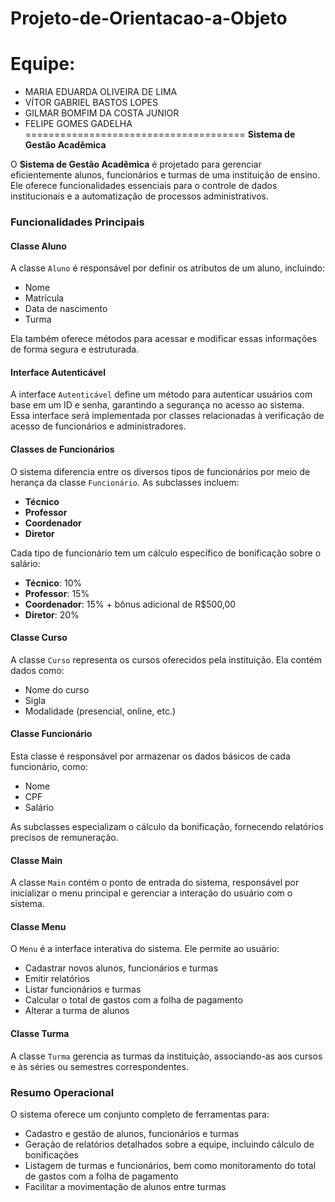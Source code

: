 # Projeto-de-Orientacao-a-Objeto

# Equipe: 

* MARIA EDUARDA OLIVEIRA DE LIMA
* VÍTOR GABRIEL BASTOS LOPES
* GILMAR BOMFIM DA COSTA JUNIOR
* FELIPE GOMES GADELHA
======================================
**Sistema de Gestão Acadêmica**

O **Sistema de Gestão Acadêmica** é projetado para gerenciar eficientemente alunos, funcionários e turmas de uma instituição de ensino. Ele oferece funcionalidades essenciais para o controle de dados institucionais e a automatização de processos administrativos.

### Funcionalidades Principais

#### **Classe Aluno**
A classe `Aluno` é responsável por definir os atributos de um aluno, incluindo:
- Nome
- Matrícula
- Data de nascimento
- Turma

Ela também oferece métodos para acessar e modificar essas informações de forma segura e estruturada.

#### **Interface Autenticável**
A interface `Autenticável` define um método para autenticar usuários com base em um ID e senha, garantindo a segurança no acesso ao sistema. Essa interface será implementada por classes relacionadas à verificação de acesso de funcionários e administradores.

#### **Classes de Funcionários**
O sistema diferencia entre os diversos tipos de funcionários por meio de herança da classe `Funcionário`. As subclasses incluem:
- **Técnico**
- **Professor**
- **Coordenador**
- **Diretor**

Cada tipo de funcionário tem um cálculo específico de bonificação sobre o salário:
- **Técnico**: 10%
- **Professor**: 15%
- **Coordenador**: 15% + bônus adicional de R$500,00
- **Diretor**: 20%

#### **Classe Curso**
A classe `Curso` representa os cursos oferecidos pela instituição. Ela contém dados como:
- Nome do curso
- Sigla
- Modalidade (presencial, online, etc.)

#### **Classe Funcionário**
Esta classe é responsável por armazenar os dados básicos de cada funcionário, como:
- Nome
- CPF
- Salário

As subclasses especializam o cálculo da bonificação, fornecendo relatórios precisos de remuneração.

#### **Classe Main**
A classe `Main` contém o ponto de entrada do sistema, responsável por inicializar o menu principal e gerenciar a interação do usuário com o sistema.

#### **Classe Menu**
O `Menu` é a interface interativa do sistema. Ele permite ao usuário:
- Cadastrar novos alunos, funcionários e turmas
- Emitir relatórios
- Listar funcionários e turmas
- Calcular o total de gastos com a folha de pagamento
- Alterar a turma de alunos

#### **Classe Turma**
A classe `Turma` gerencia as turmas da instituição, associando-as aos cursos e às séries ou semestres correspondentes.

### Resumo Operacional
O sistema oferece um conjunto completo de ferramentas para:
- Cadastro e gestão de alunos, funcionários e turmas
- Geração de relatórios detalhados sobre a equipe, incluindo cálculo de bonificações
- Listagem de turmas e funcionários, bem como monitoramento do total de gastos com a folha de pagamento
- Facilitar a movimentação de alunos entre turmas

